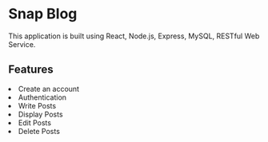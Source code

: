 # Snap Blog
This application is built using React, Node.js, Express, MySQL, RESTful Web Service.

## Features
 <li>Create an account</li> 
  <li>Authentication</li>
  <li>Write Posts</li>
  <li>Display Posts</li> 
  <li>Edit Posts</li>
  <li>Delete Posts</li>
